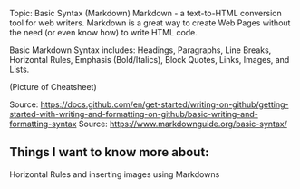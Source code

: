 Topic: Basic Syntax (Markdown)
Markdown - a text-to-HTML conversion tool for web writers. Markdown is a great way to create Web Pages without the need (or even know how) to write HTML code.

Basic Markdown Syntax includes:
Headings, Paragraphs, Line Breaks, Horizontal Rules, Emphasis (Bold/Italics), Block Quotes, Links, Images, and Lists.

(Picture of Cheatsheet)

Source: <https://docs.github.com/en/get-started/writing-on-github/getting-started-with-writing-and-formatting-on-github/basic-writing-and-formatting-syntax>
Source: <https://www.markdownguide.org/basic-syntax/>

## Things I want to know more about:

Horizontal Rules and inserting images using Markdowns
